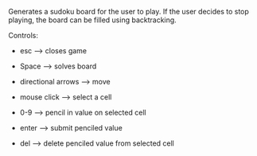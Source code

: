Generates a sudoku board for the user to play. 
If the user decides to stop playing, the board can be filled using backtracking.


Controls:
 - esc                 --> closes game
 - Space               --> solves board
 - directional arrows  --> move

 - mouse click         --> select a cell
 - 0-9                 --> pencil in value on selected cell
 - enter               --> submit penciled value
 - del                 --> delete penciled value from selected cell
